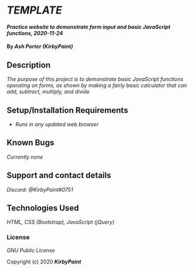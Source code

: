 # _TEMPLATE_

#### _Practice website to demonstrate form input and basic JavaScript functions, 2020-11-24_

#### By _**Ash Porter (KirbyPaint)**_

## Description

_The purpose of this project is to demonstrate basic JavaScript functions operating on forms, as shown by making a fairly basic calculator that can add, subtract, multiply, and divide_

## Setup/Installation Requirements

* _Runs in any updated web browser_

## Known Bugs

_Currently none_

## Support and contact details

_Discord: @KirbyPaint#0751_

## Technologies Used

_HTML, CSS (Bootstrap), JavaScript (jQuery)_

### License

*GNU Public License*

Copyright (c) 2020 **_KirbyPaint_**
